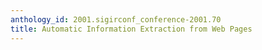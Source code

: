 ```yaml
---
anthology_id: 2001.sigirconf_conference-2001.70
title: Automatic Information Extraction from Web Pages
---
```

